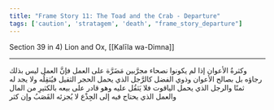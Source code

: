 ```yaml
---
title: "Frame Story 11: The Toad and the Crab - Departure"
tags: ['caution', 'stratagem', 'death', "frame_story_departure"]
---
```


 Section 39 in 4) Lion and Ox, [[Kalīla wa-Dimna]]

---
وكثرةُ الأعوان  إذا لم يكونوا نصحاء مجرَّبين  مَضَرَّة على العمل فإنَّ العمل ليس بذلك رجاؤه بل بصالح الأعوان وذوي الفضل كالرَّجل الذي يحمل الحجر الثقيل فيُثقِلُه ولا يجد له ثمنًا والرجل الذي يحمل الياقوت فلا يَثقُل عليه وهو قادر على بيعه بالكثيرِ من المال والعمل الذي يحتاج فيه إلى الجِذْع لا يُجزئه القَصَبُ وإن كثر
